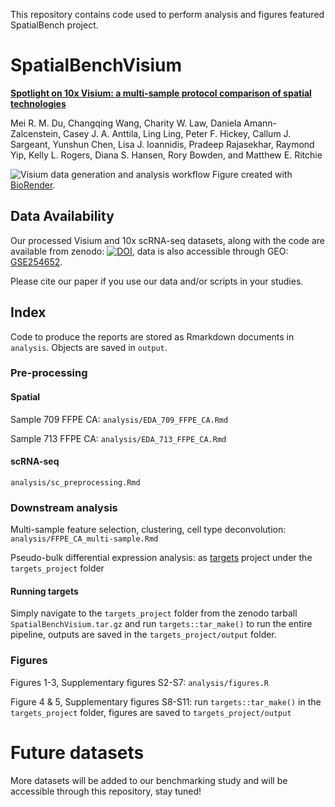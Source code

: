 This repository contains code used to perform analysis and figures featured SpatialBench project.

# SpatialBenchVisium
[**Spotlight on 10x Visium: a multi-sample protocol comparison of spatial technologies**](https://www.biorxiv.org/content/10.1101/2024.03.13.584910v1) 

Mei R. M. Du, Changqing Wang, Charity W. Law, Daniela Amann-Zalcenstein, Casey J. A. Anttila, Ling Ling,
Peter F. Hickey, Callum J. Sargeant, Yunshun Chen, Lisa J. Ioannidis, Pradeep Rajasekhar, Raymond Yip, Kelly
L. Rogers, Diana S. Hansen, Rory Bowden, and Matthew E. Ritchie

![Visium data generation and analysis workflow](https://github.com/mritchielab/SpatialBench/blob/main/Visium%20workflow.png) 
Figure created with [BioRender](https://biorender.com).

## Data Availability

Our processed Visium and 10x scRNA-seq datasets, along with the code are available from zenodo: [![DOI](https://zenodo.org/badge/DOI/10.5281/zenodo.12788291.svg)](https://doi.org/10.5281/zenodo.12788291), data is also accessible through GEO: [GSE254652](https://www.ncbi.nlm.nih.gov/geo/query/acc.cgi?acc=GSE254652).

Please cite our paper if you use our data and/or scripts in your studies.

## Index

Code to produce the reports are stored as Rmarkdown documents in `analysis`. Objects are saved in `output`.

### Pre-processing

#### Spatial
Sample 709 FFPE CA: `analysis/EDA_709_FFPE_CA.Rmd`

Sample 713 FFPE CA: `analysis/EDA_713_FFPE_CA.Rmd`

#### scRNA-seq
`analysis/sc_preprocessing.Rmd`

### Downstream analysis

Multi-sample feature selection, clustering, cell type deconvolution: `analysis/FFPE_CA_multi-sample.Rmd`

Pseudo-bulk differential expression analysis: as [targets](https://docs.ropensci.org/targets/) project under the `targets_project` folder

#### Running targets

Simply navigate to the `targets_project` folder from the zenodo tarball `SpatialBenchVisium.tar.gz` and run `targets::tar_make()` to run the entire pipeline, outputs are saved in the `targets_project/output` folder.

### Figures

Figures 1-3, Supplementary figures S2-S7: `analysis/figures.R`

Figure 4 & 5, Supplementary figures S8-S11: run `targets::tar_make()` in the `targets_project` folder, figures are saved to `targets_project/output`

# Future datasets

More datasets will be added to our benchmarking study and will be accessible through this repository, stay tuned!
